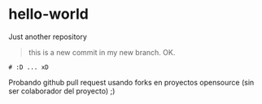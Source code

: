 # hello-world
Just another repository

> this is a new commit in my new branch. OK.

```
# :D ... xD
```

Probando github pull request usando forks en proyectos opensource (sin ser colaborador del proyecto) ;)

